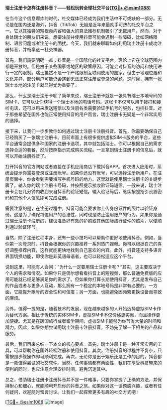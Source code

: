 **瑞士注册卡怎样注册抖音？——轻松玩转全球社交平台[[TG💪+ @esim1088](https://t.me/s/esim1088)]**

在当今这个信息爆炸的时代，社交媒体已经成为我们生活中不可或缺的一部分。无论是在国内还是海外，抖音（TikTok）无疑是近年来最炙手可热的社交平台之一。它以其独特的短视频内容和强大的算法推荐机制吸引了无数用户。然而，对于身处瑞士的朋友们来说，想要注册并使用抖音可能会遇到一些障碍，比如网络限制、语言问题或者注册卡的困扰。今天，我们就来聊聊如何利用瑞士注册卡成功注册抖音，并畅享这一社交神器。

首先，我们需要明确一点：抖音是一个国际化的社交平台，理论上它在全球范围内都是开放的。但是由于某些国家或地区的政策原因，可能会对抖音的访问和使用进行一定的限制。瑞士虽然不是一个严格限制互联网使用的国家，但由于地理位置和文化差异，部分用户可能仍会遇到无法正常注册或登录的问题。这时候，拥有一张瑞士本地的注册卡就显得尤为重要了。

那么，什么是瑞士注册卡呢？简单来说，瑞士注册卡就是一张具有瑞士本地号码的SIM卡，它可以让你获得一个瑞士本地的电话号码。这张卡不仅可以用于拨打和接听电话，还可以用来发送短信以及注册各类需要验证手机号的服务，包括抖音。对于那些希望在国外也能正常使用抖音的用户而言，瑞士注册卡无疑是一个非常实用的选择。

接下来，让我们一步步教你如何通过瑞士注册卡注册抖音。首先，你需要确保自己已经购买了一张瑞士注册卡。目前市面上有很多提供虚拟SIM卡服务的平台，这些平台通常会提供多种国家的注册卡选项，其中就包括瑞士。你可以根据自己的需求选择合适的套餐，然后按照指示完成购买流程。一旦拿到瑞士注册卡的信息后，就可以开始注册抖音了。

打开抖音的官方网站或者直接在手机应用商店下载抖音APP。首次进入应用时，系统会提示你需要登录或注册账号。如果你还没有账号，可以选择注册新用户。在注册页面中，你会看到需要填写手机号码的地方。这里就是使用瑞士注册卡的关键步骤了。输入你的瑞士注册卡号码，并按照提示接收验证码短信。一般来说，瑞士注册卡会在几分钟内收到来自抖音的验证短信。输入验证码后，继续按照指引设置密码和其他个人信息即可完成注册。

需要注意的是，在注册过程中，抖音可能会要求你上传身份证件的照片以验证身份。这是为了确保每位用户的合法性，同时也是防止滥用账户的行为。如果你是通过瑞士注册卡注册的，建议准备好有效的护照或其他国际旅行证件的照片，以便顺利通过验证环节。

当然，除了注册过程本身，还有一些小技巧可以帮助你更好地使用抖音。例如，当你第一次登录时，抖音会根据你的兴趣推荐一系列热门视频。你可以根据自己的喜好调整推荐内容，这样就能更快地找到自己喜欢的内容。此外，抖音还支持多语言界面切换功能，即使你是非英语母语者，也可以轻松适应这个平台。

说到这里，可能有人会问：“为什么一定要用瑞士注册卡呢？”其实，这主要取决于个人的需求和情况。如果你只是偶尔想看看抖音上的短视频，那么普通免费版的应用可能就已经足够满足你的需求了。但如果你打算长期使用抖音，尤其是发布自己的作品或者与更多人互动，那么拥有一个稳定的本地号码是非常有必要的。一方面，它能提升账号的安全性和可信度；另一方面，也能避免因频繁更换设备而导致的麻烦。

另外，值得一提的是，随着技术的发展，现在越来越多的人开始选择虚拟SIM卡作为替代方案。相比于传统的实体SIM卡，虚拟SIM卡不仅价格更实惠，而且操作更加便捷。尤其是在跨国旅行或者留学期间，虚拟SIM卡能够为你节省大量的时间和精力。因此，如果你想尝试用瑞士注册卡注册抖音，不妨先了解一下相关的产品和服务。

最后，我们再来总结一下本文的核心要点。首先，瑞士注册卡是一种非常实用的工具，可以帮助你在国外轻松注册和使用抖音。其次，注册抖音的过程并不复杂，只需按照步骤操作即可顺利完成。再次，无论你是出于娱乐还是工作的目的，抖音都是一款值得尝试的社交软件。当然，任何事情都有两面性，我们在享受科技带来的便利的同时，也应注意合理安排时间，避免沉迷其中。

总之，借助瑞士注册卡注册抖音并不是一件难事，只要你掌握了正确的方法，并保持耐心和细心，就能顺利开启你的抖音之旅。如果你对这一话题感兴趣，或者有任何疑问，欢迎随时留言讨论。让我们一起探索更多有趣的社交方式吧！

[[TG💪+ @esim1088](https://t.me/s/esim1088) ![Image](https://i.postimg.cc/4NQfJmqS/Snipaste-2025-05-13-00-14-12.png)]